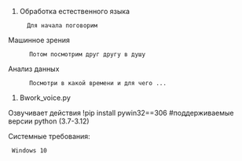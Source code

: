 1) Обработка естественного языка

         Для начала поговорим

Машинное зрения

          Потом посмотрим друг другу в душу
          
Анализ данных

          Посмотри в какой времени и для чего ...

1) Bwork_voice.py

Озвучивает действия !pip install pywin32==306 #поддерживаемые версии python (3.7-3.12)








Системные требования:

     Windows 10
